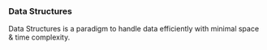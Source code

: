 ### Data Structures
Data Structures is a paradigm to handle data efficiently with minimal space & time complexity.